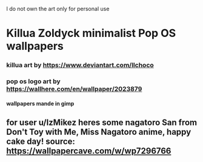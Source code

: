 I do not own the art only for personal use

# Killua Zoldyck minimalist Pop OS wallpapers

### killua art by https://www.deviantart.com/llchoco
### pop os logo art by https://wallhere.com/en/wallpaper/2023879

#### wallpapers mande in gimp


## for user u/IzMikez heres some nagatoro San from Don't Toy with Me, Miss Nagatoro anime, happy cake day! source: https://wallpapercave.com/w/wp7296766
